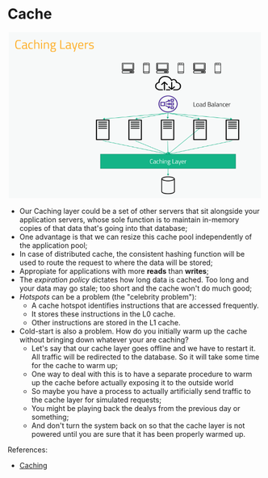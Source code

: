 # Cache

<p align="center">
  <img alt="mock" width="500" src="images/caching_layer.png">
</p>

- Our Caching layer could be a set of other servers that sit alongside your application servers, whose sole function is to maintain in-memory copies of that data that's going into that database;
- One advantage is that we can resize this cache pool independently of the application pool;
- In case of distributed cache, the consistent hashing function will be used to route the request to where the data will be stored;
- Appropiate for applications with more **reads** than **writes**;
- The *expiration policy* dictates how long data is cached. Too long and your data may go stale; too short and the cache won't do much good;
- *Hotspots* can be a problem (the "celebrity problem"):
  - A cache hotspot identifies instructions that are accessed frequently.
  - It stores these instructions in the L0 cache.
  - Other instructions are stored in the L1 cache.
- Cold-start is also a problem. How do you initially warm up the cache without bringing down whatever your are caching?
  - Let's say that our cache layer goes offline and we have to restart it. All traffic will be redirected to the database. So it will take some time for the cache to warm up;
  - One way to deal with this is to have a separate procedure to warm up the cache before actually exposing it to the outside world
  - So maybe you have a process to actually artificially send traffic to the cache layer for simulated requests;
  - You might be playing back the dealys from the previous day or something;
  - And don't turn the system back on so that the cache layer is not powered until you are sure that it has been properly warmed up.

References:
- [Caching](https://www.geeksforgeeks.org/caching-system-design-concept-for-beginners/#5-types-of-cache)